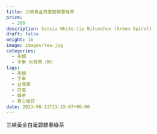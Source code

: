 ```yaml
---
title: 三峽黃金白毫碧螺春綠茶
price:
  - 260
description: Sanxia White-tip Biluochun (Green Spiral)
draft: false
weight: 16
image: images/tea.jpg
categories:
  - 茶類
  - 手奉 台灣茶（熱）
tags:
  - 茶類
  - 手奉
  - 台灣茶
  - 白毫
  - 綠茶
  - 青心柑仔
date: 2023-08-11T23:15:07+08:00
---
```


 三峽黃金白毫碧螺春綠茶

